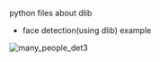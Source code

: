 python files about dlib

- face detection(using dlib) example

![many_people_det3](https://user-images.githubusercontent.com/54311546/88994507-83656d80-d323-11ea-8b5f-8c462ff2ffaa.jpg)
